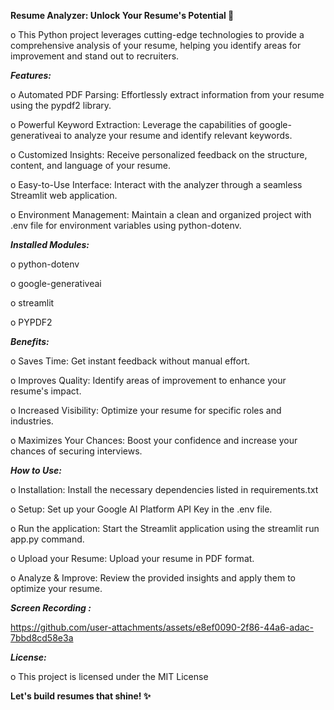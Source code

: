   **Resume Analyzer: Unlock Your Resume's Potential 🚀**

o This Python project leverages cutting-edge technologies to provide a comprehensive analysis of your resume, helping you identify areas for improvement and stand out to recruiters.

_**Features:**_


o Automated PDF Parsing: Effortlessly extract information from your resume using the pypdf2 library.

o Powerful Keyword Extraction: Leverage the capabilities of google-generativeai to analyze your resume and identify relevant keywords.

o Customized Insights: Receive personalized feedback on the structure, content, and language of your resume.

o Easy-to-Use Interface: Interact with the analyzer through a seamless Streamlit web application.

o Environment Management: Maintain a clean and organized project with .env file for environment variables using python-dotenv.


_**Installed Modules:**_ 

o python-dotenv

o google-generativeai

o streamlit

o PYPDF2

_**Benefits:**_

o Saves Time: Get instant feedback without manual effort.

o Improves Quality: Identify areas of improvement to enhance your resume's impact.

o Increased Visibility: Optimize your resume for specific roles and industries.

o Maximizes Your Chances: Boost your confidence and increase your chances of securing interviews.



_**How to Use:**_

o Installation: Install the necessary dependencies listed in requirements.txt

o Setup: Set up your Google AI Platform API Key in the .env file.

o Run the application: Start the Streamlit application using the streamlit run app.py command.

o Upload your Resume: Upload your resume in PDF format.

o Analyze & Improve: Review the provided insights and apply them to optimize your resume.

_**Screen Recording :**_

https://github.com/user-attachments/assets/e8ef0090-2f86-44a6-adac-7bbd8cd58e3a


_**License:**_

o This project is licensed under the MIT License



**Let's build resumes that shine! ✨**
